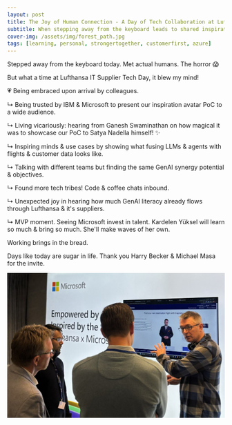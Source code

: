 ```yaml
---
layout: post
title: The Joy of Human Connection - A Day of Tech Collaboration at Lufthansa
subtitle: When stepping away from the keyboard leads to shared inspiration, recognition, and unexpected community
cover-img: /assets/img/forest_path.jpg
tags: [learning, personal, strongertogether, customerfirst, azure]
---
```

<!-- Original LinkedIn post: https://www.linkedin.com/posts/activity-7262192633492443136-7vZh -->

Stepped away from the keyboard today. Met actual humans. The horror 😱

But what a time at Lufthansa IT Supplier Tech Day, it blew my mind!

💗 Being embraced upon arrival by colleagues.

↳ Being trusted by IBM & Microsoft to present our inspiration avatar PoC to a wide audience.  

↳ Living vicariously: hearing from Ganesh Swaminathan on how magical it was to showcase our PoC to Satya Nadella himself! ✨  

↳ Inspiring minds & use cases by showing what fusing LLMs & agents with flights & customer data looks like.  

↳ Talking with different teams but finding the same GenAI synergy potential & objectives.  

↳ Found more tech tribes! Code & coffee chats inbound.  

↳ Unexpected joy in hearing how much GenAI literacy already flows through Lufthansa & it's suppliers.  

↳ MVP moment. Seeing Microsoft invest in talent. Kardelen Yüksel will learn so much & bring so much. She'll make waves of her own.  

Working brings in the bread.

Days like today are sugar in life. Thank you Harry Becker & Michael Masa for the invite.

![](../assets/img/supplier-tech-day.jpg)

